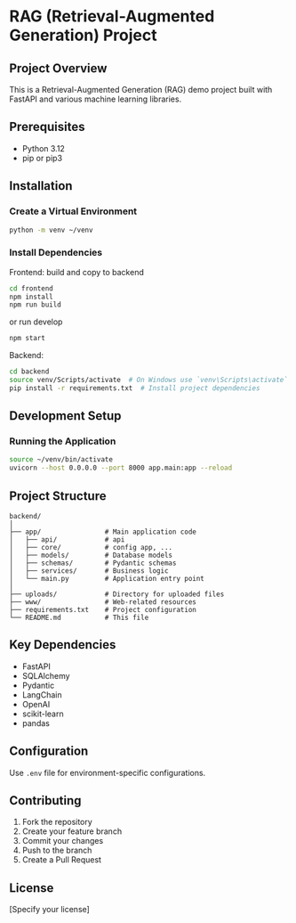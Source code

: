 # RAG (Retrieval-Augmented Generation) Project

## Project Overview

This is a Retrieval-Augmented Generation (RAG) demo project built with FastAPI and various machine learning libraries.

## Prerequisites

- Python 3.12
- pip or pip3

## Installation

### Create a Virtual Environment

```bash
python -m venv ~/venv
```

### Install Dependencies

Frontend: build and copy to backend

```bash
cd frontend
npm install
npm run build
```

or run develop

```bash
npm start
```

Backend:

```bash
cd backend
source venv/Scripts/activate  # On Windows use `venv\Scripts\activate`
pip install -r requirements.txt  # Install project dependencies
```

## Development Setup

### Running the Application

```bash
source ~/venv/bin/activate
uvicorn --host 0.0.0.0 --port 8000 app.main:app --reload
```

## Project Structure

```
backend/
│
├── app/                # Main application code
│   ├── api/            # api
│   ├── core/           # config app, ...
│   ├── models/         # Database models
│   ├── schemas/        # Pydantic schemas
│   ├── services/       # Business logic
│   └── main.py         # Application entry point
│
├── uploads/            # Directory for uploaded files
├── www/                # Web-related resources
├── requirements.txt    # Project configuration
└── README.md           # This file
```

## Key Dependencies

- FastAPI
- SQLAlchemy
- Pydantic
- LangChain
- OpenAI
- scikit-learn
- pandas

## Configuration

Use `.env` file for environment-specific configurations.

## Contributing

1. Fork the repository
2. Create your feature branch
3. Commit your changes
4. Push to the branch
5. Create a Pull Request

## License

[Specify your license]
